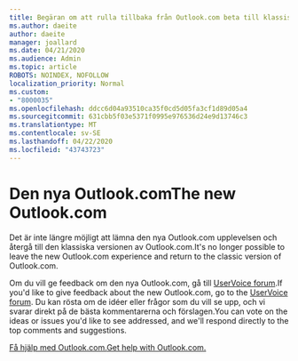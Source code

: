 ```yaml
---
title: Begäran om att rulla tillbaka från Outlook.com beta till klassisk Outlook.com
ms.author: daeite
author: daeite
manager: joallard
ms.date: 04/21/2020
ms.audience: Admin
ms.topic: article
ROBOTS: NOINDEX, NOFOLLOW
localization_priority: Normal
ms.custom:
- "8000035"
ms.openlocfilehash: ddcc6d04a93510ca35f0cd5d05fa3cf1d89d05a4
ms.sourcegitcommit: 631cbb5f03e5371f0995e976536d24e9d13746c3
ms.translationtype: MT
ms.contentlocale: sv-SE
ms.lasthandoff: 04/22/2020
ms.locfileid: "43743723"
---
```

# <a name="the-new-outlookcom"></a><span data-ttu-id="d6319-102">Den nya Outlook.com</span><span class="sxs-lookup"><span data-stu-id="d6319-102">The new Outlook.com</span></span>

<span data-ttu-id="d6319-103">Det är inte längre möjligt att lämna den nya Outlook.com upplevelsen och återgå till den klassiska versionen av Outlook.com.</span><span class="sxs-lookup"><span data-stu-id="d6319-103">It's no longer possible to leave the new Outlook.com experience and return to the classic version of Outlook.com.</span></span>

<span data-ttu-id="d6319-104">Om du vill ge feedback om den nya Outlook.com, gå till [UserVoice forum](https://go.microsoft.com/fwlink/p/?linkid=851599).</span><span class="sxs-lookup"><span data-stu-id="d6319-104">If you'd like to give feedback about the new Outlook.com, go to the [UserVoice forum](https://go.microsoft.com/fwlink/p/?linkid=851599).</span></span> <span data-ttu-id="d6319-105">Du kan rösta om de idéer eller frågor som du vill se upp, och vi svarar direkt på de bästa kommentarerna och förslagen.</span><span class="sxs-lookup"><span data-stu-id="d6319-105">You can vote on the ideas or issues you'd like to see addressed, and we'll respond directly to the top comments and suggestions.</span></span>

[<span data-ttu-id="d6319-106">Få hjälp med Outlook.com.</span><span class="sxs-lookup"><span data-stu-id="d6319-106">Get help with Outlook.com.</span></span>](https://support.office.com/article/40676ad0-c831-45ac-a023-5be633be798d?wt.mc_id=Office_Outlook_com_Alchemy)